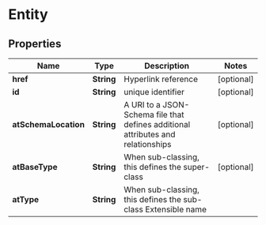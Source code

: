 

# Entity


## Properties

| Name | Type | Description | Notes |
|------------ | ------------- | ------------- | -------------|
|**href** | **String** | Hyperlink reference |  [optional] |
|**id** | **String** | unique identifier |  [optional] |
|**atSchemaLocation** | **String** | A URI to a JSON-Schema file that defines additional attributes and relationships |  [optional] |
|**atBaseType** | **String** | When sub-classing, this defines the super-class |  [optional] |
|**atType** | **String** | When sub-classing, this defines the sub-class Extensible name |  |




